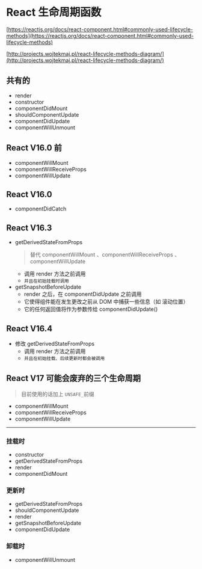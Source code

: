 
# React 生命周期函数

[https://reactjs.org/docs/react-component.html#commonly-used-lifecycle-methods](https://reactjs.org/docs/react-component.html#commonly-used-lifecycle-methods)

[http://projects.wojtekmaj.pl/react-lifecycle-methods-diagram/](http://projects.wojtekmaj.pl/react-lifecycle-methods-diagram/)

## 共有的

- render
- constructor
- componentDidMount
- shouldComponentUpdate
- componentDidUpdate
- componentWillUnmount

## React V16.0 前

- componentWillMount
- componentWillReceiveProps
- componentWillUpdate

## React V16.0

- componentDidCatch

## React V16.3

- getDerivedStateFromProps
  > 替代 componentWillMount 、componentWillReceiveProps 、componentWillUpdate
  - 调用 render 方法之前调用
  - `并且在初始挂载时调用`
- getSnapshotBeforeUpdate
  - render 之后，在 componentDidUpdate 之前调用
  - 它使得组件能在发生更改之前从 DOM 中捕获一些信息（如 滚动位置）
  - 它的任何返回值将作为参数传给 componentDidUpdate()

## React V16.4

- 修改 getDerivedStateFromProps
  - 调用 render 方法之前调用
  - `并且在初始挂载、后续更新时都会被调用`

## React V17 可能会废弃的三个生命周期

> 目前使用的话加上 `UNSAFE_`前缀

- componentWillMount
- componentWillReceiveProps
- componentWillUpdate

---

### 挂载时

- constructor
- getDerivedStateFromProps
- render
- componentDidMount

### 更新时

- getDerivedStateFromProps
- shouldComponentUpdate
- render
- getSnapshotBeforeUpdate
- componentDidUpdate

### 卸载时

- componentWillUnmount
